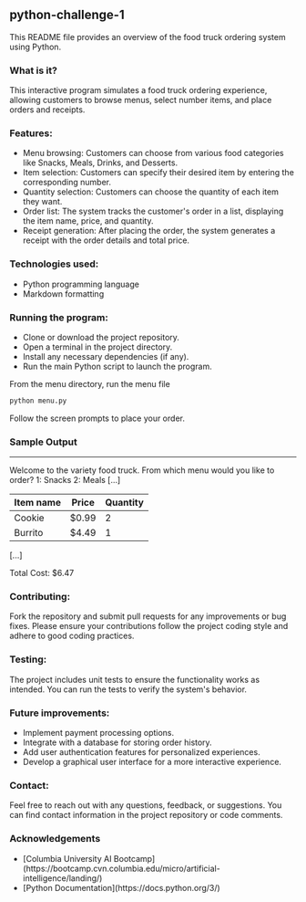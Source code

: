 ## python-challenge-1 

This README file provides an overview of the food truck ordering system using Python.

### What is it?

This interactive program simulates a food truck ordering experience, allowing customers to browse menus, select number items, and place orders and receipts.

### Features:

<ul>
    <li>Menu browsing: Customers can choose from various food categories like Snacks, Meals, Drinks, and Desserts.</li>
    <li>Item selection: Customers can specify their desired item by entering the corresponding number.</li>
    <li>Quantity selection: Customers can choose the quantity of each item they want.</li>
    <li>Order list: The system tracks the customer's order in a list, displaying the item name, price, and quantity.</li>
    <li>Receipt generation: After placing the order, the system generates a receipt with the order details and total price.</li>
</ul>

### Technologies used:

<ul>
    <li>Python programming language</li>
    <li>Markdown formatting</li>
</ul>

### Running the program:

<ul>
    <li>Clone or download the project repository.</li>
    <li>Open a terminal in the project directory.</li>
    <li>Install any necessary dependencies (if any).</li>
    <li>Run the main Python script to launch the program.</li>
</ul>

From the menu directory, run the menu file

```bash
python menu.py
```
Follow the screen prompts to place your order.


### Sample Output
---
Welcome to the variety food truck.
From which menu would you like to order? 
1: Snacks
2: Meals
[...]

Item name                 | Price  | Quantity
--------------------------|--------|----------
Cookie                    | $0.99  | 2
Burrito                   | $4.49  | 1
[...]

Total Cost: $6.47


### Contributing:

Fork the repository and submit pull requests for any improvements or bug fixes. Please ensure your contributions follow the project coding style and adhere to good coding practices.

### Testing:

The project includes unit tests to ensure the functionality works as intended. You can run the tests to verify the system's behavior.

### Future improvements:

<ul>
    <li>Implement payment processing options.</li>
    <li>Integrate with a database for storing order history.</li>
    <li>Add user authentication features for personalized experiences.</li>
    <li>Develop a graphical user interface for a more interactive experience.</li>
</ul>

### Contact:

Feel free to reach out with any questions, feedback, or suggestions. You can find contact information in the project repository or code comments.


### Acknowledgements
<ul>
<li>[Columbia University AI Bootcamp](https://bootcamp.cvn.columbia.edu/micro/artificial-intelligence/landing/)</li>
<li>[Python Documentation](https://docs.python.org/3/)</li>
</ul>
